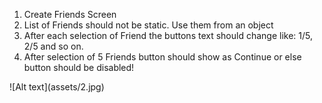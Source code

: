 <ol>
<li>Create Friends Screen</li>
<li>List of Friends should not be static. Use them from an object</li>
<li>After each selection of Friend the buttons text should change like: 1/5, 2/5 and so on.</li>
<li>After selection of 5 Friends button should show as Continue or else button should be disabled!</li>
</ol>
![Alt text](assets/2.jpg)
